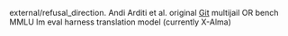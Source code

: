external/refusal_direction. Andi Arditi et al. original  [Git](https://github.com/andyrdt/refusal_direction)
multijail 
OR bench
MMLU
lm eval harness
translation model (currently X-Alma)

